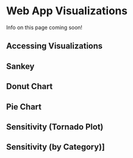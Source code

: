 # Web App Visualizations

Info on this page coming soon!

## Accessing Visualizations

## Sankey

## Donut Chart

## Pie Chart

## Sensitivity (Tornado Plot)

## Sensitivity (by Category)]
